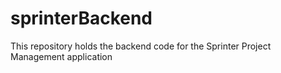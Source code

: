 # sprinterBackend
This repository holds the backend code for the Sprinter Project Management application

